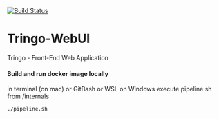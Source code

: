 [![Build Status](https://dev.azure.com/Tringo/Tringo/_apis/build/status/Tringo-CI?branchName=develop)](https://dev.azure.com/Tringo/Tringo/_build/latest?definitionId=4&branchName=develop)

# Tringo-WebUI
Tringo - Front-End Web Application

#### Build and run docker image locally

in terminal (on mac) or GitBash or WSL on Windows execute pipeline.sh from /internals

```
./pipeline.sh
```
